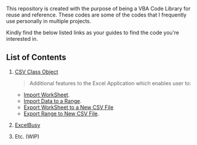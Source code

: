 This repository is created with the purpose of being a VBA Code Library for reuse and reference. 
These codes are some of the codes that I frequently use personally in multiple projects. 

Kindly find the below listed links as your guides to find the code you're interested in. 

## List of Contents
1. [CSV Class Object](https://github.com/amirmirmirdan/Excel-VBA/blob/303e1fa1972077f08f7d47382d66cb065997b937/CSV%20Class%20Object/Excel%20VBA%20-%20CSV%20Class%20Object.md)
    > Additional features to the Excel Application which enables user to:
    - [Import WorkSheet](https://github.com/amirmirmirdan/Excel-VBA/blob/303e1fa1972077f08f7d47382d66cb065997b937/CSV%20Class%20Object/Excel%20VBA%20-%20CSV%20Class%20Object.md#method---import-sheet).
    - [Import Data to a Range](https://github.com/amirmirmirdan/Excel-VBA/blob/303e1fa1972077f08f7d47382d66cb065997b937/CSV%20Class%20Object/Excel%20VBA%20-%20CSV%20Class%20Object.md#method---import-to-range).
    - [Export WorkSheet to a New CSV File](https://github.com/amirmirmirdan/Excel-VBA/blob/303e1fa1972077f08f7d47382d66cb065997b937/CSV%20Class%20Object/Excel%20VBA%20-%20CSV%20Class%20Object.md#basic-module)
    - [Export Range to New CSV File](https://github.com/amirmirmirdan/Excel-VBA/blob/303e1fa1972077f08f7d47382d66cb065997b937/CSV%20Class%20Object/Excel%20VBA%20-%20CSV%20Class%20Object.md#basic-module).
        
2. [ExcelBusy](Frequent_USed.md)
3. Etc. (WIP)
